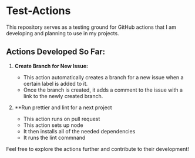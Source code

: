 # Test-Actions

This repository serves as a testing ground for GitHub actions that I am developing and planning to use in my projects.

## Actions Developed So Far:

1. **Create Branch for New Issue:**
   - This action automatically creates a branch for a new issue when a certain label is added to it.
   - Once the branch is created, it adds a comment to the issue with a link to the newly created branch.
  
2. **Run prettier and lint for a next project
   - This action runs on pull request
   - This action sets up node
   - It then installs all of the needed dependencies
   - It runs the lint commnand

Feel free to explore the actions further and contribute to their development!
